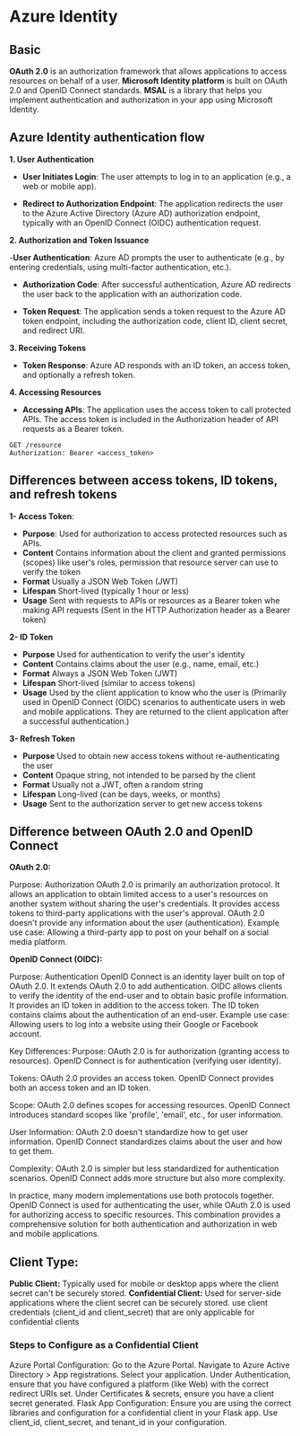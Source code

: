# Azure Identity

## Basic

**OAuth 2.0** is an authorization framework that allows applications to access resources on behalf of a user.
**Microsoft Identity platform** is built on OAuth 2.0 and OpenID Connect standards.
**MSAL** is a library that helps you implement authentication and authorization in your app using Microsoft Identity.

##  Azure Identity authentication flow

**1. User Authentication**

- **User Initiates Login**: The user attempts to log in to an application (e.g., a web or mobile app).

- **Redirect to Authorization Endpoint**: The application redirects the user to the Azure Active Directory (Azure AD) authorization endpoint, typically with an OpenID Connect (OIDC) authentication request.

**2. Authorization and Token Issuance**

-**User Authentication**: Azure AD prompts the user to authenticate (e.g., by entering credentials, using multi-factor authentication, etc.).

- **Authorization Code**: After successful authentication, Azure AD redirects the user back to the application with an authorization code.

- **Token Request**: The application sends a token request to the Azure AD token endpoint, including the authorization code, client ID, client secret, and redirect URI.

**3. Receiving Tokens**

- **Token Response**: Azure AD responds with an ID token, an access token, and optionally a refresh token.

**4. Accessing Resources**

- **Accessing APIs**: The application uses the access token to call protected APIs. The access token is included in the Authorization header of API requests as a Bearer token.

```http
GET /resource
Authorization: Bearer <access_token>
````

## Differences between access tokens, ID tokens, and refresh tokens

**1- Access Token**:

- **Purpose**: Used for authorization to access protected resources such as APIs.
- **Content** Contains information about the client and granted permissions (scopes) like user's roles, permission that resource server can use to verify the token
- **Format** Usually a JSON Web Token (JWT)
- **Lifespan** Short-lived (typically 1 hour or less)
- **Usage** Sent with requests to APIs or resources as a Bearer token whe making API requests (Sent in the HTTP Authorization header as a Bearer token)


**2- ID Token**

- **Purpose** Used for authentication to verify the user's identity
- **Content** Contains claims about the user (e.g., name, email, etc.)
- **Format** Always a JSON Web Token (JWT)
- **Lifespan** Short-lived (similar to access tokens)
- **Usage** Used by the client application to know who the user is (Primarily used in OpenID Connect (OIDC) scenarios to authenticate users in web and mobile applications. They are returned to the client application after a successful authentication.)


**3- Refresh Token**

- **Purpose** Used to obtain new access tokens without re-authenticating the user
- **Content** Opaque string, not intended to be parsed by the client
- **Format** Usually not a JWT, often a random string
- **Lifespan** Long-lived (can be days, weeks, or months)
- **Usage** Sent to the authorization server to get new access tokens

## Difference between OAuth 2.0 and OpenID Connect

**OAuth 2.0:**

Purpose: Authorization
OAuth 2.0 is primarily an authorization protocol.
It allows an application to obtain limited access to a user's resources on another system without sharing the user's credentials.
It provides access tokens to third-party applications with the user's approval.
OAuth 2.0 doesn't provide any information about the user (authentication).
Example use case: Allowing a third-party app to post on your behalf on a social media platform.


**OpenID Connect (OIDC):**

Purpose: Authentication
OpenID Connect is an identity layer built on top of OAuth 2.0.
It extends OAuth 2.0 to add authentication.
OIDC allows clients to verify the identity of the end-user and to obtain basic profile information.
It provides an ID token in addition to the access token.
The ID token contains claims about the authentication of an end-user.
Example use case: Allowing users to log into a website using their Google or Facebook account.

Key Differences:
Purpose:
OAuth 2.0 is for authorization (granting access to resources).
OpenID Connect is for authentication (verifying user identity).

Tokens:
OAuth 2.0 provides an access token.
OpenID Connect provides both an access token and an ID token.

Scope:
OAuth 2.0 defines scopes for accessing resources.
OpenID Connect introduces standard scopes like 'profile', 'email', etc., for user information.

User Information:
OAuth 2.0 doesn't standardize how to get user information.
OpenID Connect standardizes claims about the user and how to get them.


Complexity:
OAuth 2.0 is simpler but less standardized for authentication scenarios.
OpenID Connect adds more structure but also more complexity.


In practice, many modern implementations use both protocols together. OpenID Connect is used for authenticating the user, while OAuth 2.0 is used for authorizing access to specific resources. This combination provides a comprehensive solution for both authentication and authorization in web and mobile applications.

## Client Type:
**Public Client:** Typically used for mobile or desktop apps where the client secret can't be securely stored.
**Confidential Client:** Used for server-side applications where the client secret can be securely stored. use client credentials (client_id and client_secret) that are only applicable for confidential clients

### Steps to Configure as a Confidential Client
Azure Portal Configuration:
Go to the Azure Portal.
Navigate to Azure Active Directory > App registrations.
Select your application.
Under Authentication, ensure that you have configured a platform (like Web) with the correct redirect URIs set.
Under Certificates & secrets, ensure you have a client secret generated.
Flask App Configuration:
Ensure you are using the correct libraries and configuration for a confidential client in your Flask app.
Use client_id, client_secret, and tenant_id in your configuration.



